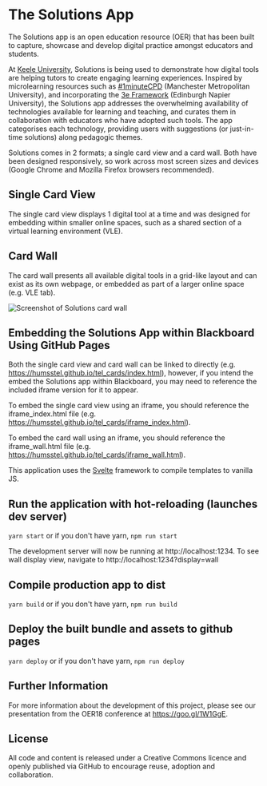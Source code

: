 # The Solutions App

The Solutions app is an open education resource (OER) that has been built to capture, showcase and develop digital practice amongst educators and students.

At [Keele University](https://www.keele.ac.uk), Solutions is being used to demonstrate how digital tools are helping tutors to create engaging learning experiences. Inspired by microlearning resources such as [#1minuteCPD](https://1minutecpd.wordpress.com/) (Manchester Metropolitan University), and incorporating the [3e Framework](https://staff.napier.ac.uk/services/vice-principal-academic/academic/TEL/TechBenchmark/Pages/Introduction.aspx) (Edinburgh Napier University), the Solutions app addresses the overwhelming availability of technologies available for learning and teaching, and curates them in collaboration with educators who have adopted such tools. The app categorises each technology, providing users with suggestions (or just-in-time solutions) along pedagogic themes. 

Solutions comes in 2 formats; a single card view and a card wall. Both have been designed responsively, so work across most screen sizes and devices (Google Chrome and Mozilla Firefox browsers recommended).  

## Single Card View

The single card view displays 1 digital tool at a time and was designed for embedding within smaller online spaces, such as a shared section of a virtual learning environment (VLE). 

## Card Wall

The card wall presents all available digital tools in a grid-like layout and can exist as its own webpage, or embedded as part of a larger online space (e.g. VLE tab).  

![Screenshot of Solutions card wall](tel_cards/screenshots/solutions_app_wall.jpg "Screenshot of Solutions card wall")

## Embedding the Solutions App within Blackboard Using GitHub Pages

Both the single card view and card wall can be linked to directly (e.g. https://humsstel.github.io/tel_cards/index.html), however, if you intend the embed the Solutions app within Blackboard, you may need to reference the included iframe version for it to appear.

To embed the single card view using an iframe, you should reference the iframe_index.html file (e.g. https://humsstel.github.io/tel_cards/iframe_index.html).

To embed the card wall using an iframe, you should reference the iframe_wall.html file (e.g. https://humsstel.github.io/tel_cards/iframe_wall.html).

This application uses the [Svelte](https://svelte.technology/) framework to compile templates to vanilla JS. 

## Run the application with hot-reloading (launches dev server)
`yarn start` or if you don't have yarn, `npm run start`

The development server will now be running at http://localhost:1234. To see wall display view, navigate to http://localhost:1234?display=wall

## Compile production app to dist
`yarn build` or if you don't have yarn, `npm run build`

## Deploy the built bundle and assets to github pages
`yarn deploy` or if you don't have yarn, `npm run deploy`

## Further Information

For more information about the development of this project, please see our presentation from the OER18 conference at https://goo.gl/1W1GgE. 

## License

All code and content is released under a Creative Commons licence and openly published via GitHub to encourage reuse, adoption and collaboration. 
